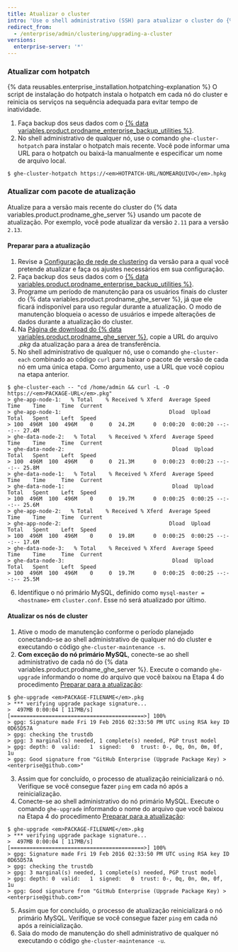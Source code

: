 ```yaml
---
title: Atualizar o cluster
intro: 'Use o shell administrativo (SSH) para atualizar o cluster do {% data variables.product.prodname_ghe_server %} para a versão mais recente.'
redirect_from:
  - /enterprise/admin/clustering/upgrading-a-cluster
versions:
  enterprise-server: '*'
---
```


### Atualizar com hotpatch
{% data reusables.enterprise_installation.hotpatching-explanation %} O script de instalação do hotpatch instala o hotpatch em cada nó do cluster e reinicia os serviços na sequência adequada para evitar tempo de inatividade.

1. Faça backup dos seus dados com o [{% data variables.product.prodname_enterprise_backup_utilities %}](https://github.com/github/backup-utils#readme).
2. No shell administrativo de qualquer nó, use o comando `ghe-cluster-hotpatch` para instalar o hotpatch mais recente. Você pode informar uma URL para o hotpatch ou baixá-la manualmente e especificar um nome de arquivo local.
  ```shell
  $ ghe-cluster-hotpatch https://<em>HOTPATCH-URL/NOMEARQUIVO</em>.hpkg
  ```

### Atualizar com pacote de atualização
Atualize para a versão mais recente do cluster do {% data variables.product.prodname_ghe_server %} usando um pacote de atualização. Por exemplo, você pode atualizar da versão `2.11` para a versão `2.13`.

#### Preparar para a atualização

1. Revise a [Configuração de rede de clustering](/enterprise/admin/guides/clustering/cluster-network-configuration) da versão para a qual você pretende atualizar e faça os ajustes necessários em sua configuração.
2. Faça backup dos seus dados com o [{% data variables.product.prodname_enterprise_backup_utilities %}](https://github.com/github/backup-utils#readme).
3. Programe um período de manutenção para os usuários finais do cluster do {% data variables.product.prodname_ghe_server %}, já que ele ficará indisponível para uso regular durante a atualização. O modo de manutenção bloqueia o acesso de usuários e impede alterações de dados durante a atualização do cluster.
4. Na [Página de download do {% data variables.product.prodname_ghe_server %}](https://enterprise.github.com/download), copie a URL do arquivo *.pkg* da atualização para a área de transferência.
5. No shell administrativo de qualquer nó, use o comando `ghe-cluster-each` combinado ao código `curl` para baixar o pacote de versão de cada nó em uma única etapa. Como argumento, use a URL que você copiou na etapa anterior.
  ```shell
  $ ghe-cluster-each -- "cd /home/admin && curl -L -O  https://<em>PACKAGE-URL</em>.pkg"
  > ghe-app-node-1:   % Total    % Received % Xferd  Average Speed   Time    Time     Time  Current
  > ghe-app-node-1:                                  Dload  Upload   Total   Spent    Left  Speed
  > 100  496M  100  496M    0     0  24.2M      0  0:00:20  0:00:20 --:--:-- 27.4M
  > ghe-data-node-2:   % Total    % Received % Xferd  Average Speed   Time    Time     Time  Current
  > ghe-data-node-2:                                  Dload  Upload   Total   Spent    Left  Speed
  > 100  496M  100  496M    0     0  21.3M      0  0:00:23  0:00:23 --:--:-- 25.8M
  > ghe-data-node-1:   % Total    % Received % Xferd  Average Speed   Time    Time     Time  Current
  > ghe-data-node-1:                                  Dload  Upload   Total   Spent    Left  Speed
  > 100  496M  100  496M    0     0  19.7M      0  0:00:25  0:00:25 --:--:-- 25.6M
  > ghe-app-node-2:   % Total    % Received % Xferd  Average Speed   Time    Time     Time  Current
  > ghe-app-node-2:                                  Dload  Upload   Total   Spent    Left  Speed
  > 100  496M  100  496M    0     0  19.8M      0  0:00:25  0:00:25 --:--:-- 17.6M
  > ghe-data-node-3:   % Total    % Received % Xferd  Average Speed   Time    Time     Time  Current
  > ghe-data-node-3:                                  Dload  Upload   Total   Spent    Left  Speed
  > 100  496M  100  496M    0     0  19.7M      0  0:00:25  0:00:25 --:--:-- 25.5M
  ```
6. Identifique o nó primário MySQL, definido como `mysql-master = <hostname>` em `cluster.conf`. Esse nó será atualizado por último.

#### Atualizar os nós de cluster

1. Ative o modo de manutenção conforme o período planejado conectando-se ao shell administrativo de qualquer nó do cluster e executando o código `ghe-cluster-maintenance -s`.
2. **Com exceção do nó primário MySQL**, conecte-se ao shell administrativo de cada nó do {% data variables.product.prodname_ghe_server %}. Execute o comando `ghe-upgrade` informando o nome do arquivo que você baixou na Etapa 4 do procedimento [Preparar para a atualização](#preparing-to-upgrade):
  ```shell
  $ ghe-upgrade <em>PACKAGE-FILENAME</em>.pkg
  > *** verifying upgrade package signature...
  >  497MB 0:00:04 [ 117MB/s] [==========================================>] 100%            
  > gpg: Signature made Fri 19 Feb 2016 02:33:50 PM UTC using RSA key ID 0D65D57A
  > gpg: checking the trustdb
  > gpg: 3 marginal(s) needed, 1 complete(s) needed, PGP trust model
  > gpg: depth: 0  valid:   1  signed:   0  trust: 0-, 0q, 0n, 0m, 0f, 1u
  > gpg: Good signature from "GitHub Enterprise (Upgrade Package Key) > <enterprise@github.com>"
  ```
3. Assim que for concluído, o processo de atualização reinicializará o nó. Verifique se você consegue fazer `ping` em cada nó após a reinicialização.
4. Conecte-se ao shell administrativo do nó primário MySQL. Execute o comando `ghe-upgrade` informando o nome do arquivo que você baixou na Etapa 4 do procedimento [Preparar para a atualização](#preparing-to-upgrade):
  ```shell
  $ ghe-upgrade <em>PACKAGE-FILENAME</em>.pkg
  > *** verifying upgrade package signature...
  >  497MB 0:00:04 [ 117MB/s] [==========================================>] 100%            
  > gpg: Signature made Fri 19 Feb 2016 02:33:50 PM UTC using RSA key ID 0D65D57A
  > gpg: checking the trustdb
  > gpg: 3 marginal(s) needed, 1 complete(s) needed, PGP trust model
  > gpg: depth: 0  valid:   1  signed:   0  trust: 0-, 0q, 0n, 0m, 0f, 1u
  > gpg: Good signature from "GitHub Enterprise (Upgrade Package Key) > <enterprise@github.com>"
  ```
5. Assim que for concluído, o processo de atualização reinicializará o nó primário MySQL. Verifique se você consegue fazer `ping` em cada nó após a reinicialização.
6. Saia do modo de manutenção do shell administrativo de qualquer nó executando o código `ghe-cluster-maintenance -u`.
